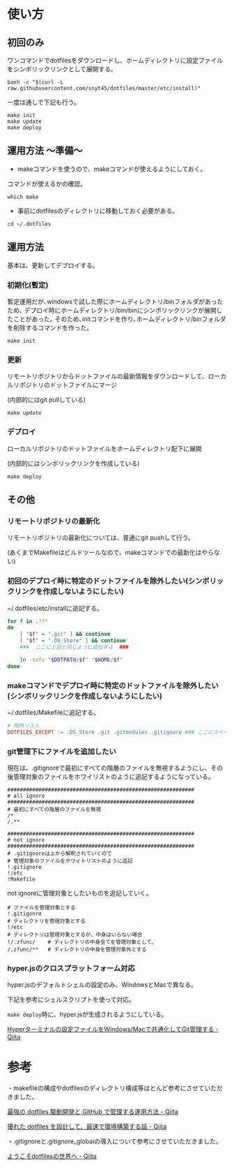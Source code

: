 # 使い方
## 初回のみ
ワンコマンドでdotfilesをダウンロードし、ホームディレクトリに設定ファイルをシンボリックリンクとして展開する。
```
bash -c "$(curl -L raw.githubusercontent.com/snyt45/dotfiles/master/etc/install)"
```

一度は通しで下記も行う。
```
make init
make update
make deploy
```

## 運用方法 〜準備〜
* makeコマンドを使うので、makeコマンドが使えるようにしておく。

コマンドが使えるかの確認。
```
which make
```

* 事前にdotfilesのディレクトリに移動しておく必要がある。
```
cd ~/.dotfiles
```

## 運用方法
基本は、更新してデプロイする。

### 初期化(暫定)
暫定運用だが､windowsで試した際にホームディレクトリ/binフォルダがあったため､
デプロイ時にホームディレクトリ/bin/binにシンボリックリンクが展開したことがあった｡
そのため､initコマンドを作り､ホームディレクトリ/binフォルダを削除するコマンドを作った｡

```
make init
```

### 更新
リモートリポジトリからドットファイルの最新情報をダウンロードして、ローカルリポジトリのドットファイルにマージ

(内部的にはgit pullしている)

```
make update
```

### デプロイ
ローカルリポジトリのドットファイルをホームディレクトリ配下に展開
 
(内部的にはシンボリックリンクを作成している)
 
 ```
 make deploy
 ```
 
## その他
### リモートリポジトリの最新化
リモートリポジトリの最新化については、普通にgit pushして行う。

(あくまでMakefileはビルドツールなので、makeコマンドでの最新化はやらない)

### 初回のデプロイ時に特定のドットファイルを除外したい(シンボリックリンクを作成しないようにしたい)
~/.dotfiles/etc/installに追記する。

```sh
for f in .??*
do
    [ "$f" = ".git" ] && continue
    [ "$f" = ".DS_Store" ] && continue
    ###  ここに上記と同じように追加する  ###

    ln -snfv "$DOTPATH/$f" "$HOME/$f"
done
```

### makeコマンドでデプロイ時に特定のドットファイルを除外したい(シンボリックリンクを作成しないようにしたい)
~/.dotfiles/Makefileに追記する。

```makefile
# 除外リスト
DOTFILES_EXCEPT := .DS_Store .git .gitmodules .gitignore ### ここにスペース空けて追加 ###
```

### git管理下にファイルを追加したい
現在は、.gitignoreで最初にすべての階層のファイルを無視するようにし、その後管理対象のファイルをホワイリストのように追記するようになっている。

```
############################################################
# all ignore
############################################################
# 最初にすべての階層のファイルを無視
/*
/.**

############################################################
# not ignore
############################################################
# .gitignoreは上から解釈されていくので
# 管理対象のファイルをホワイトリストのように追記
!.gitignore
!/etc
!Makefile
```

not ignoreに管理対象としたいものを追記していく。
```
# ファイルを管理対象とする
!.gitigonre 
# ディレクトリを管理対象とする
!/etc       
# ディレクトリは管理対象とするが、中身はいらない場合
!/.zfunc/    # ディレクトリの中身全てを管理対象として、
/.zfunc/**   # ディレクトリの中身を管理対象外とする
```

### hyper.jsのクロスプラットフォーム対応
hyper.jsのデフォルトシェルの設定のみ、WindowsとMacで異なる。

下記を参考にシェルスクリプトを使って対応。

`make deploy`時に、hyper.jsが生成されるようにしている。

[Hyperターミナルの設定ファイルをWindows/Macで共通化してGit管理する \- Qiita](https://qiita.com/suzuki_sh/items/45ad7e98280539ad374d)

# 参考
・makefileの構成やdotfilesのディレクトリ構成等ほとんど参考にさせていただきました。

[最強の dotfiles 駆動開発と GitHub で管理する運用方法 \- Qiita](https://qiita.com/b4b4r07/items/b70178e021bef12cd4a2)

[優れた dotfiles を設計して、最速で環境構築する話 \- Qiita](https://qiita.com/b4b4r07/items/24872cdcbec964ce2178)


・.gitignoreと.gitignore_globalの導入について参考にさせていただきました。

[ようこそdotfilesの世界へ \- Qiita](https://qiita.com/yutakatay/items/c6c7584d9795799ee164#dotfiles%E7%94%A8%E3%81%AEgitignore%E3%81%AE%E8%A8%AD%E5%AE%9A)
